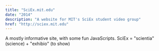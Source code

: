 ```yaml
---
title: "SciEx.mit.edu"
date: "2014"
description: "A website for MIT's SciEx student video group"
href: "http://sciex.mit.edu"
---
```


<p class='down-1'>A mostly informative site, with some fun JavaScripts. SciEx = "scientia" (science) + "exhibio" (to show)</p>